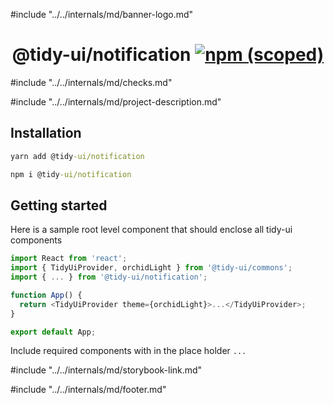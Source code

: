 #include "../../internals/md/banner-logo.md"

<h1 align="center">
  @tidy-ui/notification
  <a href="https://www.npmjs.com/package/@tidy-ui/notification">
    <img alt="npm (scoped)" src="https://img.shields.io/npm/v/@tidy-ui/notification" />
  </a>
</h1>
#include "../../internals/md/checks.md"

#include "../../internals/md/project-description.md"

## Installation

```cmd
yarn add @tidy-ui/notification
```

```cmd
npm i @tidy-ui/notification
```

## Getting started

Here is a sample root level component that should enclose all tidy-ui components

```typescript
import React from 'react';
import { TidyUiProvider, orchidLight } from '@tidy-ui/commons';
import { ... } from '@tidy-ui/notification';

function App() {
  return <TidyUiProvider theme={orchidLight}>...</TidyUiProvider>;
}

export default App;
```

Include required components with in the place holder `...`

#include "../../internals/md/storybook-link.md"

#include "../../internals/md/footer.md"

